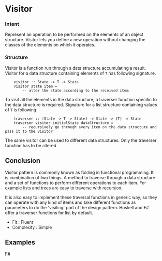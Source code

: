 # Visitor


### Intent

Represent an operation to be performed on the elements of an object structure. Visitor lets you define a new operation without changing the classes of the elements on which it operates.



### Structure

Visitor is a function run through a data structure accumulating a result. Visitor for a data structure containing elements of `T` has following signature. 
~~~~
    visitor :: State -> T -> State
    visitor state item =
        -- alter the state according to the received item
~~~~

To visit all the elements in the data structure, a traverser function specific to the data structure is required. Signature for a list structure containing values of `T` is following.

~~~~
    traverser :: (State -> T -> State) -> State -> [T] -> State
    traverser visitor initialState dataStructure =
        -- recursively go through every item on the data structure and pass it to the visitor
~~~~

The same visitor can be used to different data structures. Only the traverser function has to be altered.


## Conclusion

Visitor pattern is commonly known as folding in functional programming. It is combination of two things. A method to traverse through a data structure and a set of functions to perform different operations to each item. For example lists and trees are easy to traverse with recursion.

It is also easy to implement these traversal functions in generic way, so they can operate with any kind of items and take different functions as parameters to do the 'visiting' part of the design pattern. Haskell and F# offer a traverser functions for list by default. 

- Fit : Fluent
- Complexity : Simple


## Examples

[F#](visitor.fsx)
